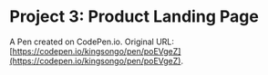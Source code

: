 # Project 3: Product Landing Page

A Pen created on CodePen.io. Original URL: [https://codepen.io/kingsongo/pen/poEVgeZ](https://codepen.io/kingsongo/pen/poEVgeZ).


